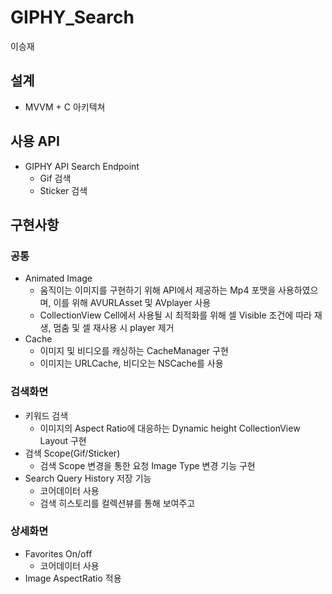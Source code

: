 # GIPHY_Search 
이승재

## 설계
- MVVM + C 아키텍쳐

## 사용 API
- GIPHY API Search Endpoint
  - Gif 검색
  - Sticker 검색

## 구현사항
### 공통
- Animated Image
  - 움직이는 이미지를 구현하기 위해 API에서 제공하는 Mp4 포맷을 사용하였으며, 이를 위해 AVURLAsset 및 AVplayer 사용
  - CollectionView Cell에서 사용될 시 최적화를 위해 셀 Visible 조건에 따라 재생, 멈춤 및 셀 재사용 시 player 제거
- Cache
  - 이미지 및 비디오를 캐싱하는 CacheManager 구현
  - 이미지는 URLCache, 비디오는 NSCache를 사용

### 검색화면
- 키워드 검색
  - 이미지의 Aspect Ratio에 대응하는 Dynamic height CollectionView Layout 구현
- 검색 Scope(Gif/Sticker)
  - 검색 Scope 변경을 통한 요청 Image Type 변경 기능 구현
- Search Query History 저장 기능
  - 코어데이터 사용
  - 검색 히스토리를 컬렉션뷰를 통해 보여주고 

### 상세화면
- Favorites On/off
  - 코어데이터 사용
- Image AspectRatio 적용
